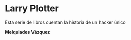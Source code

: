 # Larry Plotter

Esta serie de libros cuentan la historia de un hacker único

**Melquiades Vázquez**

